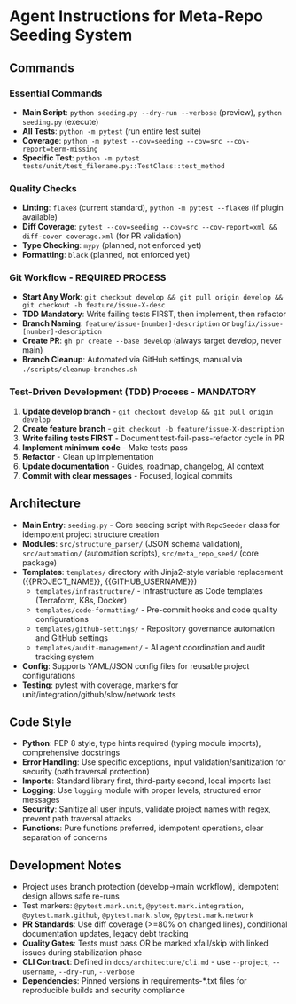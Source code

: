 # Agent Instructions for Meta-Repo Seeding System

## Commands

### Essential Commands
- **Main Script**: `python seeding.py --dry-run --verbose` (preview), `python seeding.py` (execute)
- **All Tests**: `python -m pytest` (run entire test suite)
- **Coverage**: `python -m pytest --cov=seeding --cov=src --cov-report=term-missing`
- **Specific Test**: `python -m pytest tests/unit/test_filename.py::TestClass::test_method`

### Quality Checks  
- **Linting**: `flake8` (current standard), `python -m pytest --flake8` (if plugin available)
- **Diff Coverage**: `pytest --cov=seeding --cov=src --cov-report=xml && diff-cover coverage.xml` (for PR validation)
- **Type Checking**: `mypy` (planned, not enforced yet)
- **Formatting**: `black` (planned, not enforced yet)

### Git Workflow - REQUIRED PROCESS
- **Start Any Work**: `git checkout develop && git pull origin develop && git checkout -b feature/issue-X-desc`
- **TDD Mandatory**: Write failing tests FIRST, then implement, then refactor
- **Branch Naming**: `feature/issue-[number]-description` or `bugfix/issue-[number]-description`
- **Create PR**: `gh pr create --base develop` (always target develop, never main)  
- **Branch Cleanup**: Automated via GitHub settings, manual via `./scripts/cleanup-branches.sh`

### Test-Driven Development (TDD) Process - MANDATORY
1. **Update develop branch** - `git checkout develop && git pull origin develop`
2. **Create feature branch** - `git checkout -b feature/issue-X-description`
3. **Write failing tests FIRST** - Document test-fail-pass-refactor cycle in PR
4. **Implement minimum code** - Make tests pass
5. **Refactor** - Clean up implementation
6. **Update documentation** - Guides, roadmap, changelog, AI context
7. **Commit with clear messages** - Focused, logical commits

## Architecture
- **Main Entry**: `seeding.py` - Core seeding script with `RepoSeeder` class for idempotent project structure creation
- **Modules**: `src/structure_parser/` (JSON schema validation), `src/automation/` (automation scripts), `src/meta_repo_seed/` (core package)
- **Templates**: `templates/` directory with Jinja2-style variable replacement ({{PROJECT_NAME}}, {{GITHUB_USERNAME}})
  - `templates/infrastructure/` - Infrastructure as Code templates (Terraform, K8s, Docker)
  - `templates/code-formatting/` - Pre-commit hooks and code quality configurations
  - `templates/github-settings/` - Repository governance automation and GitHub settings
  - `templates/audit-management/` - AI agent coordination and audit tracking system
- **Config**: Supports YAML/JSON config files for reusable project configurations
- **Testing**: pytest with coverage, markers for unit/integration/github/slow/network tests

## Code Style
- **Python**: PEP 8 style, type hints required (typing module imports), comprehensive docstrings
- **Error Handling**: Use specific exceptions, input validation/sanitization for security (path traversal protection)
- **Imports**: Standard library first, third-party second, local imports last
- **Logging**: Use `logging` module with proper levels, structured error messages
- **Security**: Sanitize all user inputs, validate project names with regex, prevent path traversal attacks
- **Functions**: Pure functions preferred, idempotent operations, clear separation of concerns

## Development Notes  
- Project uses branch protection (develop→main workflow), idempotent design allows safe re-runs
- Test markers: `@pytest.mark.unit`, `@pytest.mark.integration`, `@pytest.mark.github`, `@pytest.mark.slow`, `@pytest.mark.network`
- **PR Standards**: Use diff coverage (>=80% on changed lines), conditional documentation updates, legacy debt tracking
- **Quality Gates**: Tests must pass OR be marked xfail/skip with linked issues during stabilization phase
- **CLI Contract**: Defined in `docs/architecture/cli.md` - use `--project`, `--username`, `--dry-run`, `--verbose`
- **Dependencies**: Pinned versions in requirements-*.txt files for reproducible builds and security compliance
